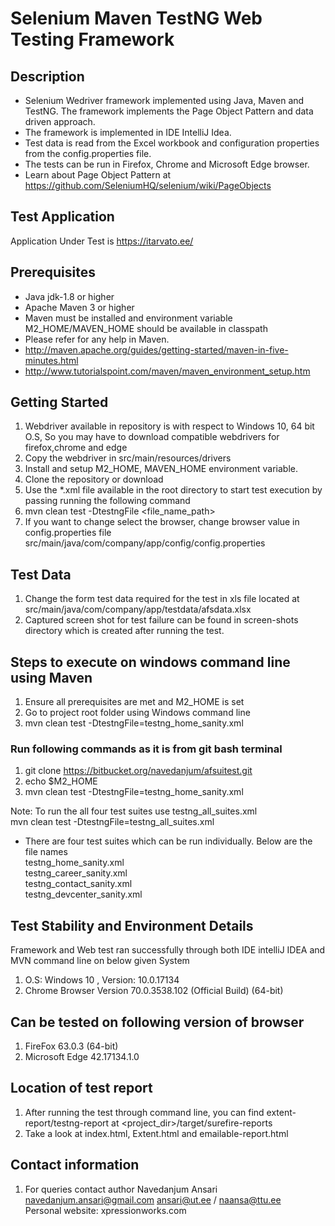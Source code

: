 # Selenium Maven TestNG Web Testing Framework
## Description

* Selenium Wedriver framework implemented using Java, Maven and TestNG. The framework implements the Page Object Pattern and data driven approach.
* The framework is implemented in IDE IntelliJ Idea.
* Test data is read from the Excel workbook and configuration properties from the config.properties file.
* The tests can be run in Firefox, Chrome and Microsoft Edge browser.
* Learn about Page Object Pattern at https://github.com/SeleniumHQ/selenium/wiki/PageObjects   

## Test Application

Application Under Test is https://itarvato.ee/

## Prerequisites

*	Java jdk-1.8 or higher
*	Apache Maven 3 or higher
*   Maven must be installed and environment variable M2_HOME/MAVEN_HOME should be available in classpath
*	Please refer for any help in Maven. 
* 	http://maven.apache.org/guides/getting-started/maven-in-five-minutes.html
* 	http://www.tutorialspoint.com/maven/maven_environment_setup.htm

## Getting Started

1. Webdriver available in repository is with respect to Windows 10, 64 bit O.S, So you may have to download compatible webdrivers for firefox,chrome and edge
2. Copy the webdriver in src/main/resources/drivers
3. Install and setup M2_HOME, MAVEN_HOME environment variable.
4. Clone the repository or download
5. Use the *.xml file available in the root directory to start test execution by passing running the following command
6. mvn clean test -DtestngFile <file_name_path>
7. If you want to change select the browser, change browser value in config.properties file src/main/java/com/company/app/config/config.properties

## Test Data
1. Change the form test data required for the test in xls file located at  src/main/java/com/company/app/testdata/afsdata.xlsx
2. Captured screen shot for test failure can be found in screen-shots directory which is created after running the test.

## Steps to execute on windows command line using Maven
1. Ensure all prerequisites are met and M2_HOME is set
2. Go to project root folder using Windows command line
3. mvn clean test -DtestngFile=testng_home_sanity.xml

### Run following commands as it is from git bash terminal
1. git clone https://bitbucket.org/navedanjum/afsuitest.git
2. echo $M2_HOME
3. mvn clean test -DtestngFile=testng_home_sanity.xml    

Note: To run the all four test suites use testng_all_suites.xml   
       mvn clean test -DtestngFile=testng_all_suites.xml     
       
* There are four test suites which can be run individually. Below are the file names    
      testng_home_sanity.xml    
      testng_career_sanity.xml    
      testng_contact_sanity.xml     
      testng_devcenter_sanity.xml    

## Test Stability and Environment Details
Framework and Web test ran successfully through both IDE intelliJ IDEA and MVN command line on below given System   
1. O.S: Windows 10 , Version: 10.0.17134
2. Chrome Browser Version 70.0.3538.102 (Official Build) (64-bit) 

## Can be tested on following version of browser
1. FireFox 63.0.3 (64-bit)
2. Microsoft Edge 42.17134.1.0


## Location of test report
1. After running the test through command line, you can find extent-report/testng-report at  <project_dir>/target/surefire-reports
2. Take a look at index.html, Extent.html and emailable-report.html

## Contact information
1. For queries contact author Navedanjum Ansari    
                              navedanjum.ansari@gmail.com
							  ansari@ut.ee / naansa@ttu.ee     
							  Personal website: xpressionworks.com